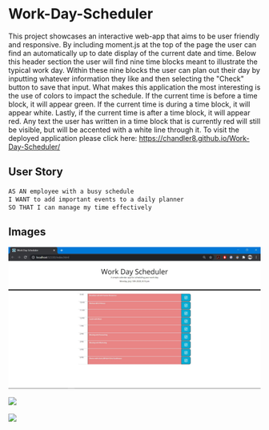 # Work-Day-Scheduler

This project showcases an interactive web-app that aims to be user friendly and responsive. By including moment.js at the top of the page the user can find an automatically up to date display of the current date and time. Below this header section the user will find nine time blocks meant to illustrate the typical work day. Within these nine blocks the user can plan out their day by inputting whatever information they like and then selecting the "Check" button to save that input. What makes this application the most interesting is the use of colors to impact the schedule. If the current time is before a time block, it will appear green. If the current time is during a time block, it will appear white. Lastly, if the current time is after a time block, it will appear red. Any text the user has written in a time block that is currently red will still be visible, but will be accented with a white line through it. To visit the deployed application please click here: https://chandler8.github.io/Work-Day-Scheduler/

## User Story

```
AS AN employee with a busy schedule
I WANT to add important events to a daily planner
SO THAT I can manage my time effectively
```

## Images

![](Photos/Scheduler1.JPG)

![](Photos/)

![](Photos/)